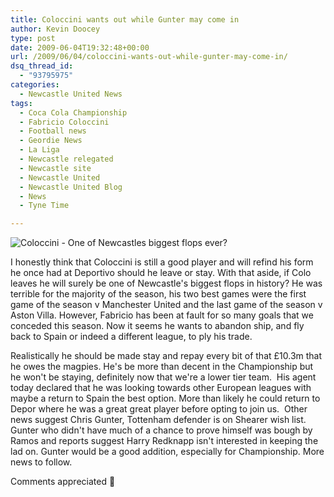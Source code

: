 ```yaml
---
title: Coloccini wants out while Gunter may come in
author: Kevin Doocey
type: post
date: 2009-06-04T19:32:48+00:00
url: /2009/06/04/coloccini-wants-out-while-gunter-may-come-in/
dsq_thread_id:
  - "93795975"
categories:
  - Newcastle United News
tags:
  - Coca Cola Championship
  - Fabricio Coloccini
  - Football news
  - Geordie News
  - La Liga
  - Newcastle relegated
  - Newcastle site
  - Newcastle United
  - Newcastle United Blog
  - News
  - Tyne Time

---
```

![Coloccini - One of Newcastles biggest flops ever?](https://static.guim.co.uk/sys-images/Football/Pix/pictures/2009/2/13/1234535509436/Fabricio-Coloccini-001.jpg)

I honestly think that Coloccini is still a good player and will refind his form he once had at Deportivo should he leave or stay. With that aside, if Colo leaves he will surely be one of Newcastle's biggest flops in history? He was terrible for the majority of the season, his two best games were  the first game of the season v Manchester United and the last game of the season v Aston Villa. However, Fabricio has been at fault for so many goals that we conceded this season. Now it seems he wants to abandon ship, and fly back to Spain or indeed a different league, to ply his trade.

Realistically he should be made stay and repay every bit of that £10.3m that he owes the magpies. He's be more than decent in the Championship but he won't be staying, definitely now that we're a lower tier team.  His agent today declared that he was looking towards other European leagues with maybe a return to Spain the best option. More than likely he could return to Depor where he was a great great player before opting to join us.  Other news suggest Chris Gunter, Tottenham defender is on Shearer wish list. Gunter who didn't have much of a chance to prove himself was bough by Ramos and reports suggest Harry Redknapp isn't interested in keeping the lad on. Gunter would be a good addition, especially for Championship. More news to follow.

Comments appreciated 🙂
